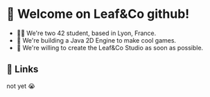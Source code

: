 # 🍃 Welcome on Leaf&Co github!

* 👩‍💻 We're two 42 student, based in Lyon, France.
* 🧠 We're building a Java 2D Engine to make cool games. 
* 💬 We're willing to create the Leaf&Co Studio as soon as possible.


## 🔗 Links
not yet 😭
